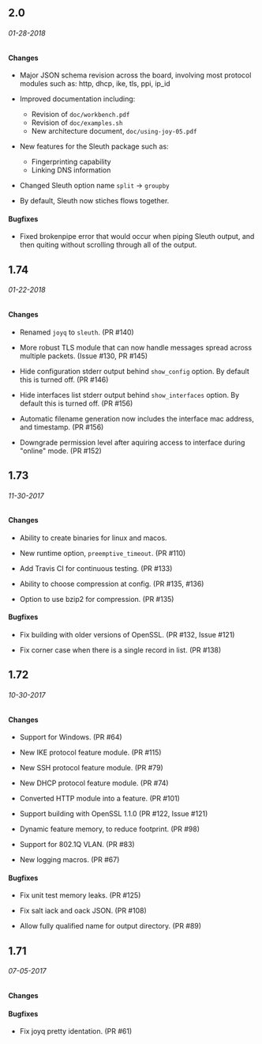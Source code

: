 ## 2.0

###### 01-28-2018

#### Changes

* Major JSON schema revision across the board,
  involving most protocol modules such as:
  http, dhcp, ike, tls, ppi, ip_id

* Improved documentation including:
  * Revision of `doc/workbench.pdf`
  * Revision of `doc/examples.sh`
  * New architecture document, `doc/using-joy-05.pdf`

* New features for the Sleuth package such as:
  * Fingerprinting capability
  * Linking DNS information

* Changed Sleuth option name `split` -> `groupby`

* By default, Sleuth now stiches flows together.

#### Bugfixes

* Fixed brokenpipe error that would occur when piping Sleuth output,
  and then quiting without scrolling through all of the output.

## 1.74

###### 01-22-2018

#### Changes

* Renamed `joyq` to `sleuth`.
  (PR #140)

* More robust TLS module that can now handle messages spread
  across multiple packets.
  (Issue #130, PR #145)

* Hide configuration stderr output behind `show_config` option.
  By default this is turned off.
  (PR #146)

* Hide interfaces list stderr output behind `show_interfaces` option.
  By default this is turned off.
  (PR #156)

* Automatic filename generation now includes the interface mac address,
  and timestamp.
  (PR #156)

* Downgrade permission level after aquiring access to interface
  during "online" mode.
  (PR #152)


## 1.73

###### 11-30-2017

#### Changes

* Ability to create binaries for linux and macos.

* New runtime option, `preemptive_timeout`.
  (PR #110)

* Add Travis CI for continuous testing.
  (PR #133)

* Ability to choose compression at config.
  (PR #135, #136)

* Option to use bzip2 for compression.
  (PR #135)

#### Bugfixes

* Fix building with older versions of OpenSSL.
  (PR #132, Issue #121)

* Fix corner case when there is a single record in list.
  (PR #138)


## 1.72

###### 10-30-2017

#### Changes

* Support for Windows.
  (PR #64)

* New IKE protocol feature module.
  (PR #115)

* New SSH protocol feature module.
  (PR #79)

* New DHCP protocol feature module.
  (PR #74)

* Converted HTTP module into a feature.
  (PR #101)

* Support building with OpenSSL 1.1.0
  (PR #122, Issue #121)

* Dynamic feature memory, to reduce footprint.
  (PR #98)

* Support for 802.1Q VLAN.
  (PR #83)

* New logging macros.
  (PR #67)

#### Bugfixes

* Fix unit test memory leaks.
  (PR #125)

* Fix salt iack and oack JSON.
  (PR #108)

* Allow fully qualified name for output directory.
  (PR #89)


## 1.71

###### 07-05-2017

#### Changes

#### Bugfixes

* Fix joyq pretty identation.
  (PR #61)

